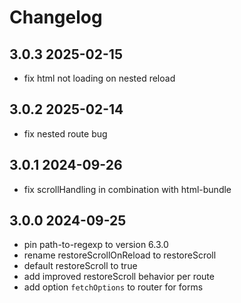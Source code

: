 # Changelog

## 3.0.3 2025-02-15

- fix html not loading on nested reload

## 3.0.2 2025-02-14

- fix nested route bug

## 3.0.1 2024-09-26

- fix scrollHandling in combination with html-bundle

## 3.0.0 2024-09-25
- pin path-to-regexp to version 6.3.0
- rename restoreScrollOnReload to restoreScroll
- default restoreScroll to true
- add improved restoreScroll behavior per route
- add option `fetchOptions` to router for forms
